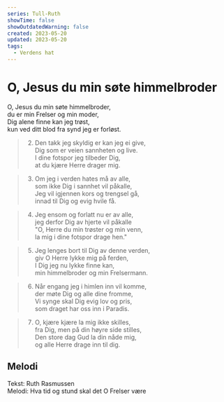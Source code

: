 ```yaml
---
series: Tull-Ruth
showTime: false
showOutdatedWarning: false
created: 2023-05-20
updated: 2023-05-20
tags:
  - Verdens hat
---
```


# O, Jesus du min søte himmelbroder
O, Jesus du min søte himmelbroder,  
du er min Frelser og min moder,  
Dig alene finne kan jeg trøst,  
kun ved ditt blod fra synd jeg er forløst.

> 2. Den takk jeg skyldig er kan jeg ei give,  
Dig som er veien sannheten og live.  
I dine fotspor jeg tilbeder Dig,  
at du kjære Herre drager mig.

> 3. Om jeg i verden hates må av alle,  
som ikke Dig i sannhet vil påkalle,  
Jeg vil igjennen kors og trengsel gå,  
innad til Dig og evig hvile få.

> 4. Jeg ensom og forlatt nu er av alle,  
jeg derfor Dig av hjerte vil påkalle  
"O, Herre du min trøster og min venn,  
la mig i dine fotspor drage hen."

> 5. Jeg lenges bort til Dig av denne verden,  
giv O Herre lykke mig på ferden,  
I Dig jeg nu lykke finne kan,  
min himmelbroder og min Frelsermann.

> 6. Når engang jeg i himlen inn vil komme,  
der møte Dig og alle dine fromme,  
Vi synge skal Dig evig lov og pris,  
som draget har oss inn i Paradis.

> 7. O, kjære kjære la mig ikke skilles,  
fra Dig, men på din høyre side stilles,  
Den store dag Gud la din nåde mig,  
og alle Herre drage inn til dig.

## Melodi
Tekst: Ruth Rasmussen  
Melodi: Hva tid og stund skal det O Frelser være
